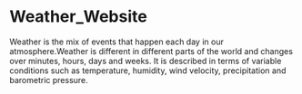 # Weather_Website
Weather is the mix of events that happen each day in our atmosphere.Weather is different in different parts of the world and changes over minutes, hours, days and weeks. It is described in terms of variable conditions such as temperature, humidity, wind velocity, precipitation and barometric pressure.
